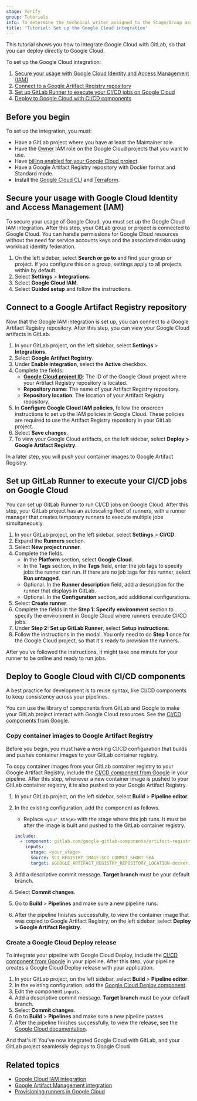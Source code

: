 ```yaml
---
stage: Verify
group: Tutorials
info: To determine the technical writer assigned to the Stage/Group associated with this page, see https://handbook.gitlab.com/handbook/product/ux/technical-writing/#assignments
title: 'Tutorial: Set up the Google Cloud integration'
---
```


<!-- vale gitlab_base.FutureTense = NO -->

This tutorial shows you how to integrate Google Cloud with GitLab,
so that you can deploy directly to Google Cloud.

To set up the Google Cloud integration:

1. [Secure your usage with Google Cloud Identity and Access Management (IAM)](#secure-your-usage-with-google-cloud-identity-and-access-management-iam)
1. [Connect to a Google Artifact Registry repository](#connect-to-a-google-artifact-registry-repository)
1. [Set up GitLab Runner to execute your CI/CD jobs on Google Cloud](#set-up-gitlab-runner-to-execute-your-cicd-jobs-on-google-cloud)
1. [Deploy to Google Cloud with CI/CD components](#deploy-to-google-cloud-with-cicd-components)

## Before you begin

To set up the integration, you must:

- Have a GitLab project where you have at least the Maintainer role.
- Have the [Owner](https://cloud.google.com/iam/docs/understanding-roles#owner) IAM role on the
  Google Cloud projects that you want to use.
- Have [billing enabled for your Google Cloud project](https://cloud.google.com/billing/docs/how-to/verify-billing-enabled#confirm_billing_is_enabled_on_a_project).
- Have a Google Artifact Registry repository with Docker format and Standard mode.
- Install the [Google Cloud CLI](https://cloud.google.com/sdk/docs/install)
  and [Terraform](https://developer.hashicorp.com/terraform/install).

## Secure your usage with Google Cloud Identity and Access Management (IAM)

To secure your usage of Google Cloud, you must set up the Google Cloud IAM integration.
After this step, your GitLab group or project is connected to Google Cloud. You can handle permissions for
Google Cloud resources without the need for service accounts keys and the associated risks using workload identity federation.

1. On the left sidebar, select **Search or go to** and find your group or project. If you configure this on a group, settings apply to all projects within by default.
1. Select **Settings** > **Integrations**.
1. Select **Google Cloud IAM**.
1. Select **Guided setup** and follow the instructions.

## Connect to a Google Artifact Registry repository

Now that the Google IAM integration is set up, you can connect to a Google Artifact Registry repository.
After this step, you can view your Google Cloud artifacts in GitLab.

1. In your GitLab project, on the left sidebar, select **Settings** > **Integrations**.
1. Select **Google Artifact Registry**.
1. Under **Enable integration**, select the **Active** checkbox.
1. Complete the fields:
   - **[Google Cloud project ID](https://cloud.google.com/resource-manager/docs/creating-managing-projects#identifying_projects)**:
     The ID of the Google Cloud project where your Artifact Registry repository is located.
   - **Repository name**: The name of your Artifact Registry repository.
   - **Repository location**: The location of your Artifact Registry repository.
1. In **Configure Google Cloud IAM policies**, follow the onscreen instructions
   to set up the IAM policies in Google Cloud. These policies are required to use the
   Artifact Registry repository in your GitLab project.
1. Select **Save changes**.
1. To view your Google Cloud artifacts, on the left sidebar,
   select **Deploy > Google Artifact Registry**.

In a later step, you will push your container images to Google Artifact Registry.

## Set up GitLab Runner to execute your CI/CD jobs on Google Cloud

You can set up GitLab Runner to run CI/CD jobs on Google Cloud.
After this step, your GitLab project has an autoscaling fleet of runners, with
a runner manager that creates temporary runners to execute multiple jobs simultaneously.

1. In your GitLab project, on the left sidebar, select **Settings** > **CI/CD**.
1. Expand the **Runners** section.
1. Select **New project runner**.
1. Complete the fields.
   - In the **Platform** section, select **Google Cloud**.
   - In the **Tags** section, in the **Tags** field, enter the job tags to specify jobs the runner can run.
     If there are no job tags for this runner, select **Run untagged**.
   - Optional. In the **Runner description** field, add a description for the runner
     that displays in GitLab.
   - Optional. In the **Configuration** section, add additional configurations.
1. Select **Create runner**.
1. Complete the fields in the **Step 1: Specify environment** section to specify the environment in
   Google Cloud where runners execute CI/CD jobs.
1. Under **Step 2: Set up GitLab Runner**, select **Setup instructions**.
1. Follow the instructions in the modal. You only need to do **Step 1** once for the Google Cloud project, so that it's ready to provision the runners.

After you've followed the instructions, it might take one minute for your runner to be online and ready to run jobs.

## Deploy to Google Cloud with CI/CD components

A best practice for development is to reuse syntax, like CI/CD components to keep consistency across your pipelines.

You can use the library of components from GitLab and Google to make your GitLab project
interact with Google Cloud resources.
See the [CI/CD components from Google](https://gitlab.com/google-gitlab-components).

### Copy container images to Google Artifact Registry

Before you begin, you must have a working CI/CD configuration that builds and pushes container
images to your GitLab container registry.

To copy container images from your GitLab container registry to your Google Artifact Registry,
include the [CI/CD component from Google](https://gitlab.com/explore/catalog/google-gitlab-components/artifact-registry)
in your pipeline.
After this step, whenever a new container image is pushed to your GitLab container registry,
it is also pushed to your Google Artifact Registry.

1. In your GitLab project, on the left sidebar, select **Build** > **Pipeline editor**.
1. In the existing configuration, add the component as follows.
   - Replace `<your_stage>` with the stage where this job runs.
     It must be after the image is built and pushed to the GitLab container registry.

   ```yaml
   include:
     - component: gitlab.com/google-gitlab-components/artifact-registry/upload-artifact-registry@main
       inputs:
         stage: <your_stage>
         source: $CI_REGISTRY_IMAGE:$CI_COMMIT_SHORT_SHA
         target: $GOOGLE_ARTIFACT_REGISTRY_REPOSITORY_LOCATION-docker.pkg.dev/$GOOGLE_ARTIFACT_REGISTRY_PROJECT_ID/$GOOGLE_ARTIFACT_REGISTRY_REPOSITORY_NAME/$CI_PROJECT_NAME:$CI_COMMIT_SHORT_SHA
   ```

1. Add a descriptive commit message. **Target branch** must be your default branch.
1. Select **Commit changes**.
1. Go to **Build** > **Pipelines** and make sure a new pipeline runs.
1. After the pipeline finishes successfully, to view the container image that was copied to Google Artifact Registry,
   on the left sidebar, select **Deploy > Google Artifact Registry**.

### Create a Google Cloud Deploy release

To integrate your pipeline with Google Cloud Deploy, include the [CI/CD component from Google](https://gitlab.com/explore/catalog/google-gitlab-components/cloud-deploy) in your pipeline.
After this step, your pipeline creates a Google Cloud Deploy release with your application.

1. In your GitLab project, on the left sidebar, select **Build** > **Pipeline editor**.
1. In the existing configuration, add the [Google Cloud Deploy component](https://gitlab.com/explore/catalog/google-gitlab-components/cloud-deploy).
1. Edit the component `inputs`.
1. Add a descriptive commit message. **Target branch** must be your default branch.
1. Select **Commit changes**.
1. Go to **Build** > **Pipelines** and make sure a new pipeline passes.
1. After the pipeline finishes successfully, to view the release,
   see the [Google Cloud documentation](https://cloud.google.com/deploy/docs/view-release).

And that's it! You've now integrated Google Cloud with GitLab, and your GitLab project seamlessly
deploys to Google Cloud.

## Related topics

- [Google Cloud IAM integration](../../integration/google_cloud_iam.md)
- [Google Artifact Management integration](../../user/project/integrations/google_artifact_management.md)
- [Provisioning runners in Google Cloud](../../ci/runners/provision_runners_google_cloud.md)
